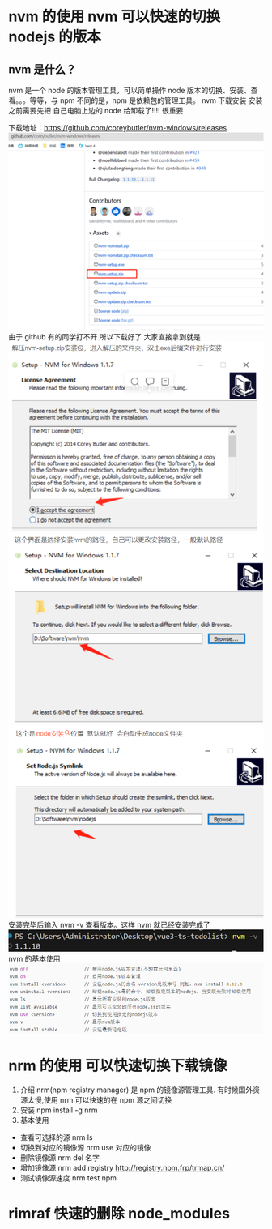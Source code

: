 



# nvm 的使用 nvm 可以快速的切换 nodejs 的版本

## nvm 是什么？

nvm 是一个 node 的版本管理工具，可以简单操作 node 版本的切换、安装、查看。。。等等，与 npm 不同的是，npm 是依赖包的管理工具。
nvm 下载安装
安装之前需要先把 自己电脑上边的 node 给卸载了!!!! 很重要

下载地址：https://github.com/coreybutler/nvm-windows/releases
![](./images/12.png)
由于 github 有的同学打不开 所以下载好了 大家直接拿到就是
![](./images/13.png)
![](./images/14.png)
![](./images/15.png)
安装完毕后输入 nvm -v 查看版本。这样 nvm 就已经安装完成了
![](./images/16.png)
nvm 的基本使用
![](./images/17.png)

# nrm 的使用 可以快速切换下载镜像

1. 介绍
   nrm(npm registry manager) 是 npm 的镜像源管理工具. 有时候国外资源太慢,使用 nrm 可以快速的在 npm 源之间切换
2. 安装
   npm install -g nrm
3. 基本使用

- 查看可选择的源
  nrm ls
- 切换到对应的镜像源
  nrm use 对应的镜像
- 删除镜像源
  nrm del 名字
- 增加镜像源
  nrm add registry http://registry.npm.frp/trmap.cn/
- 测试镜像源速度
  nrm test npm

# rimraf 快速的删除 node_modules

